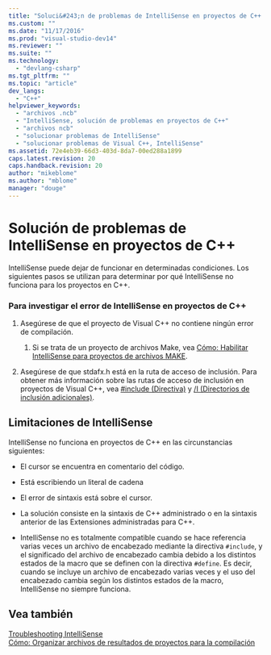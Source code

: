 ```yaml
---
title: "Soluci&#243;n de problemas de IntelliSense en proyectos de C++ | Microsoft Docs"
ms.custom: ""
ms.date: "11/17/2016"
ms.prod: "visual-studio-dev14"
ms.reviewer: ""
ms.suite: ""
ms.technology: 
  - "devlang-csharp"
ms.tgt_pltfrm: ""
ms.topic: "article"
dev_langs: 
  - "C++"
helpviewer_keywords: 
  - "archivos .ncb"
  - "IntelliSense, solución de problemas en proyectos de C++"
  - "archivos ncb"
  - "solucionar problemas de IntelliSense"
  - "solucionar problemas de Visual C++, IntelliSense"
ms.assetid: 72e4eb39-66d3-403d-8da7-00ed288a1899
caps.latest.revision: 20
caps.handback.revision: 20
author: "mikeblome"
ms.author: "mblome"
manager: "douge"
---
```

# Soluci&#243;n de problemas de IntelliSense en proyectos de C++
IntelliSense puede dejar de funcionar en determinadas condiciones.  Los siguientes pasos se utilizan para determinar por qué IntelliSense no funciona para los proyectos en C\+\+.  
  
### Para investigar el error de IntelliSense en proyectos de C\+\+  
  
1.  Asegúrese de que el proyecto de Visual C\+\+ no contiene ningún error de compilación.  
  
    1.  Si se trata de un proyecto de archivos Make, vea [Cómo: Habilitar IntelliSense para proyectos de archivos MAKE](../Topic/How%20to:%20Enable%20IntelliSense%20for%20Makefile%20Projects.md).  
  
2.  Asegúrese de que stdafx.h está en la ruta de acceso de inclusión.  Para obtener más información sobre las rutas de acceso de inclusión en proyectos de Visual C\+\+, vea [\#include \(Directiva\)](/visual-cpp/preprocessor/hash-include-directive-c-cpp) y [\/I \(Directorios de inclusión adicionales\)](/visual-cpp/build/reference/i-additional-include-directories).  
  
## Limitaciones de IntelliSense  
 IntelliSense no funciona en proyectos de C\+\+ en las circunstancias siguientes:  
  
-   El cursor se encuentra en comentario del código.  
  
-   Está escribiendo un literal de cadena  
  
-   El error de sintaxis está sobre el cursor.  
  
-   La solución consiste en la sintaxis de C\+\+ administrado o en la sintaxis anterior de las Extensiones administradas para C\+\+.  
  
-   IntelliSense no es totalmente compatible cuando se hace referencia varias veces un archivo de encabezado mediante la directiva `#include`, y el significado del archivo de encabezado cambia debido a los distintos estados de la macro que se definen con la directiva `#define`.  Es decir, cuando se incluye un archivo de encabezado varias veces y el uso del encabezado cambia según los distintos estados de la macro, IntelliSense no siempre funciona.  
  
## Vea también  
 [Troubleshooting IntelliSense](http://msdn.microsoft.com/es-es/c1b3adb9-0d48-4770-a51e-392ed818c484)   
 [Cómo: Organizar archivos de resultados de proyectos para la compilación](../Topic/How%20to:%20Organize%20Project%20Output%20Files%20for%20Builds.md)